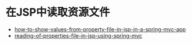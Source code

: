 # 在JSP中读取资源文件

- [how-to-show-values-from-property-file-in-jsp-in-a-spring-mvc-app](http://stackoverflow.com/questions/15111260/how-to-show-values-from-property-file-in-jsp-in-a-spring-mvc-app)
- [reading-of-properties-file-in-jsp-using-spring-mvc](http://stackoverflow.com/questions/20877071/reading-of-properties-file-in-jsp-using-spring-mvc)
